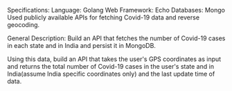 Specifications:
Language: Golang
Web Framework: Echo
Databases: Mongo 
Used publicly available APIs for fetching Covid-19 data and reverse geocoding.


General Description:
Build an API that fetches the number of Covid-19 cases in each state and in India
and persist it in MongoDB.


Using this data, build an API that takes the user's GPS coordinates as input and
returns the total number of Covid-19 cases in the user's state and in
India(assume India specific coordinates only) and the last update time of data.


